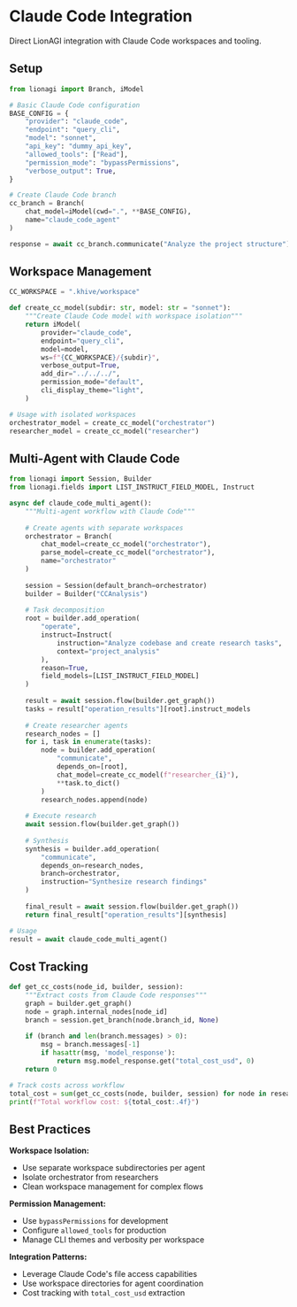 # Claude Code Integration

Direct LionAGI integration with Claude Code workspaces and tooling.

## Setup

```python
from lionagi import Branch, iModel

# Basic Claude Code configuration
BASE_CONFIG = {
    "provider": "claude_code",
    "endpoint": "query_cli", 
    "model": "sonnet",
    "api_key": "dummy_api_key",
    "allowed_tools": ["Read"],
    "permission_mode": "bypassPermissions",
    "verbose_output": True,
}

# Create Claude Code branch
cc_branch = Branch(
    chat_model=iModel(cwd=".", **BASE_CONFIG),
    name="claude_code_agent"
)

response = await cc_branch.communicate("Analyze the project structure")
```

## Workspace Management

```python
CC_WORKSPACE = ".khive/workspace"

def create_cc_model(subdir: str, model: str = "sonnet"):
    """Create Claude Code model with workspace isolation"""
    return iModel(
        provider="claude_code",
        endpoint="query_cli",
        model=model,
        ws=f"{CC_WORKSPACE}/{subdir}",
        verbose_output=True,
        add_dir="../../../",
        permission_mode="default",
        cli_display_theme="light",
    )

# Usage with isolated workspaces
orchestrator_model = create_cc_model("orchestrator")
researcher_model = create_cc_model("researcher")
```

## Multi-Agent with Claude Code

```python
from lionagi import Session, Builder
from lionagi.fields import LIST_INSTRUCT_FIELD_MODEL, Instruct

async def claude_code_multi_agent():
    """Multi-agent workflow with Claude Code"""
    
    # Create agents with separate workspaces
    orchestrator = Branch(
        chat_model=create_cc_model("orchestrator"),
        parse_model=create_cc_model("orchestrator"),
        name="orchestrator"
    )
    
    session = Session(default_branch=orchestrator)
    builder = Builder("CCAnalysis")
    
    # Task decomposition
    root = builder.add_operation(
        "operate",
        instruct=Instruct(
            instruction="Analyze codebase and create research tasks",
            context="project_analysis"
        ),
        reason=True,
        field_models=[LIST_INSTRUCT_FIELD_MODEL]
    )
    
    result = await session.flow(builder.get_graph())
    tasks = result["operation_results"][root].instruct_models
    
    # Create researcher agents
    research_nodes = []
    for i, task in enumerate(tasks):
        node = builder.add_operation(
            "communicate",
            depends_on=[root],
            chat_model=create_cc_model(f"researcher_{i}"),
            **task.to_dict()
        )
        research_nodes.append(node)
    
    # Execute research
    await session.flow(builder.get_graph())
    
    # Synthesis
    synthesis = builder.add_operation(
        "communicate", 
        depends_on=research_nodes,
        branch=orchestrator,
        instruction="Synthesize research findings"
    )
    
    final_result = await session.flow(builder.get_graph())
    return final_result["operation_results"][synthesis]

# Usage
result = await claude_code_multi_agent()
```

## Cost Tracking

```python
def get_cc_costs(node_id, builder, session):
    """Extract costs from Claude Code responses"""
    graph = builder.get_graph()
    node = graph.internal_nodes[node_id]
    branch = session.get_branch(node.branch_id, None)
    
    if (branch and len(branch.messages) > 0):
        msg = branch.messages[-1]
        if hasattr(msg, 'model_response'):
            return msg.model_response.get("total_cost_usd", 0)
    return 0

# Track costs across workflow
total_cost = sum(get_cc_costs(node, builder, session) for node in research_nodes)
print(f"Total workflow cost: ${total_cost:.4f}")
```

## Best Practices

**Workspace Isolation:**
- Use separate workspace subdirectories per agent
- Isolate orchestrator from researchers  
- Clean workspace management for complex flows

**Permission Management:**
- Use `bypassPermissions` for development
- Configure `allowed_tools` for production
- Manage CLI themes and verbosity per workspace

**Integration Patterns:**
- Leverage Claude Code's file access capabilities
- Use workspace directories for agent coordination
- Cost tracking with `total_cost_usd` extraction